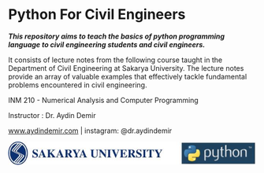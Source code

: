 # Python For Civil Engineers

***This repository aims to teach the basics of python programming language to civil engineering students and civil engineers.***

It consists of lecture notes from the following course taught in the Department of Civil Engineering at Sakarya University. The lecture notes provide an array of valuable examples that effectively tackle fundamental problems encountered in civil engineering.

INM 210 - Numerical Analysis and Computer Programming

Instructor : Dr. Aydin Demir

www.aydindemir.com | instagram: @dr.aydindemir

<img src="./Figures/SAUyatay2logo1.jpg" align="left"/> <br> 
<br> 
